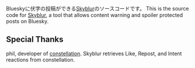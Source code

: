 Blueskyに伏字の投稿ができる[Skyblur](https://skyblur.uk/)のソースコードです。
This is the source code for [Skyblur](https://skyblur.uk/), a tool that allows content warning and spoiler protected posts on Bluesky.

## Special Thanks

phil, developer of [constellation](https://constellation.microcosm.blue/).
Skyblur retrieves Like, Repost, and Intent reactions from constellation.